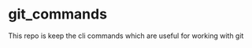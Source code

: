 # git_commands

This repo is keep the cli commands which are useful for working with git

<editing in the develop branch>
